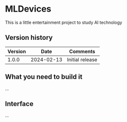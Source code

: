 # MLDevices
This is a little entertainment project to study AI technology

## Version history

Version|Date|Comments
-------|----|--------
1.0.0|2024-02-13 |Initial release


## What you need to build it
...

## Interface
...